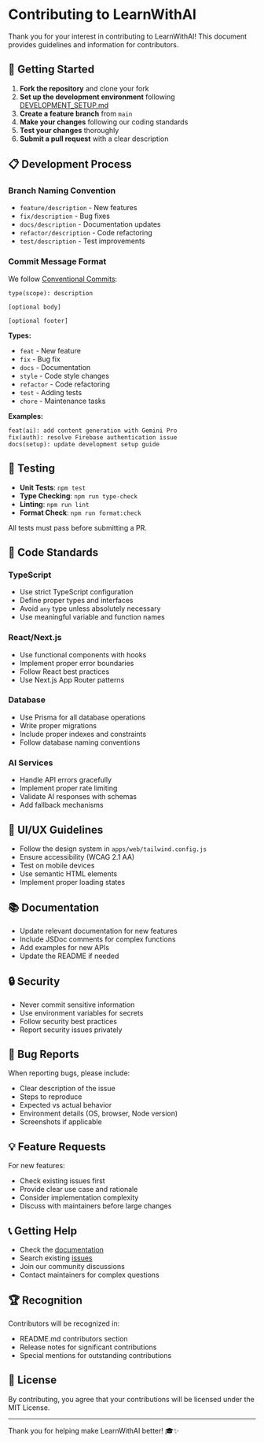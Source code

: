 # Contributing to LearnWithAI

Thank you for your interest in contributing to LearnWithAI! This document provides guidelines and information for contributors.

## 🚀 Getting Started

1. **Fork the repository** and clone your fork
2. **Set up the development environment** following [DEVELOPMENT_SETUP.md](./docs/DEVELOPMENT_SETUP.md)
3. **Create a feature branch** from `main`
4. **Make your changes** following our coding standards
5. **Test your changes** thoroughly
6. **Submit a pull request** with a clear description

## 📋 Development Process

### Branch Naming Convention
- `feature/description` - New features
- `fix/description` - Bug fixes
- `docs/description` - Documentation updates
- `refactor/description` - Code refactoring
- `test/description` - Test improvements

### Commit Message Format
We follow [Conventional Commits](https://www.conventionalcommits.org/):

```
type(scope): description

[optional body]

[optional footer]
```

**Types:**
- `feat` - New feature
- `fix` - Bug fix
- `docs` - Documentation
- `style` - Code style changes
- `refactor` - Code refactoring
- `test` - Adding tests
- `chore` - Maintenance tasks

**Examples:**
```
feat(ai): add content generation with Gemini Pro
fix(auth): resolve Firebase authentication issue
docs(setup): update development setup guide
```

## 🧪 Testing

- **Unit Tests**: `npm test`
- **Type Checking**: `npm run type-check`
- **Linting**: `npm run lint`
- **Format Check**: `npm run format:check`

All tests must pass before submitting a PR.

## 📝 Code Standards

### TypeScript
- Use strict TypeScript configuration
- Define proper types and interfaces
- Avoid `any` type unless absolutely necessary
- Use meaningful variable and function names

### React/Next.js
- Use functional components with hooks
- Implement proper error boundaries
- Follow React best practices
- Use Next.js App Router patterns

### Database
- Use Prisma for all database operations
- Write proper migrations
- Include proper indexes and constraints
- Follow database naming conventions

### AI Services
- Handle API errors gracefully
- Implement proper rate limiting
- Validate AI responses with schemas
- Add fallback mechanisms

## 🎨 UI/UX Guidelines

- Follow the design system in `apps/web/tailwind.config.js`
- Ensure accessibility (WCAG 2.1 AA)
- Test on mobile devices
- Use semantic HTML elements
- Implement proper loading states

## 📚 Documentation

- Update relevant documentation for new features
- Include JSDoc comments for complex functions
- Add examples for new APIs
- Update the README if needed

## 🔒 Security

- Never commit sensitive information
- Use environment variables for secrets
- Follow security best practices
- Report security issues privately

## 🐛 Bug Reports

When reporting bugs, please include:
- Clear description of the issue
- Steps to reproduce
- Expected vs actual behavior
- Environment details (OS, browser, Node version)
- Screenshots if applicable

## 💡 Feature Requests

For new features:
- Check existing issues first
- Provide clear use case and rationale
- Consider implementation complexity
- Discuss with maintainers before large changes

## 📞 Getting Help

- Check the [documentation](./docs/)
- Search existing [issues](https://github.com/NavidJalilian/learnwithAI/issues)
- Join our community discussions
- Contact maintainers for complex questions

## 🏆 Recognition

Contributors will be recognized in:
- README.md contributors section
- Release notes for significant contributions
- Special mentions for outstanding contributions

## 📄 License

By contributing, you agree that your contributions will be licensed under the MIT License.

---

Thank you for helping make LearnWithAI better! 🎓✨
